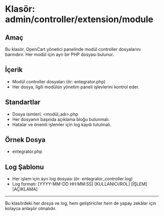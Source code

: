 # Klasör: admin/controller/extension/module

## Amaç
Bu klasör, OpenCart yönetici panelinde modül controller dosyalarını barındırır. Her modül için ayrı bir PHP dosyası bulunur.

## İçerik
- Modül controller dosyaları (ör: entegrator.php)
- Her dosya, ilgili modülün yönetim paneli işlevlerini kontrol eder.

## Standartlar
- Dosya isimleri: <modül_adı>.php
- Her dosyanın başında açıklama bloğu bulunmalı.
- Hatalar ve önemli işlemler için log kaydı tutulmalı.

## Örnek Dosya
- entegrator.php

## Log Şablonu
- Her işlem için ayrı log dosyası (ör: entegrator_controller.log)
- Log formatı: [YYYY-MM-DD HH:MM:SS] [KULLANICI/ROL] [İŞLEM] [AÇIKLAMA]

---
Bu klasördeki her dosya ve log, hem geliştiriciler hem de yapay zekâlar için kolayca anlaşılır olmalıdır. 
